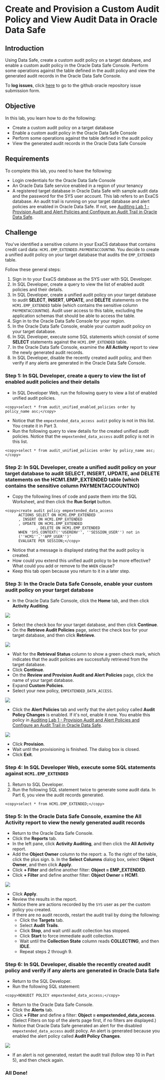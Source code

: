 # Create and Provision a Custom Audit Policy and View Audit Data in Oracle Data Safe

## Introduction
Using Data Safe, create a custom audit policy on a target database, and enable a custom audit policy in the Oracle Data Safe Console. Perform some operations against the table defined in the audit policy and view the generated audit records in the Oracle Data Safe Console.


To **log issues**, click [here](https://github.com/oracle/learning-library/issues/new) to go to the github oracle repository issue submission form.

## Objective
In this lab, you learn how to do the following:
- Create a custom audit policy on a target database
- Enable a custom audit policy in the Oracle Data Safe Console
- Perform some operations against the table defined in the audit policy
- View the generated audit records in the Oracle Data Safe Console

## Requirements
To complete this lab, you need to have the following:
- Login credentials for the Oracle Data Safe Console
- An Oracle Data Safe service enabled in a region of your tenancy
- A registered target database in Oracle Data Safe with sample audit data and the password for the SYS user account. This lab refers to an ExaCS database.
An audit trail is running on your target database and alert policies are enabled in Oracle Data Safe. If not, see [Auditing Lab 1 - Provision Audit and Alert Policies and Configure an Audit Trail in Oracle Data Safe](DataSafeAudit.md).

## Challenge

You've identified a sensitive column in your ExaCS database that contains credit card data: `HCM1.EMP_EXTENDED.PAYMENTACCOUNTNO`. You decide to create a unified audit policy on your target database that audits the `EMP_EXTENDED` table.

Follow these general steps:
1. Sign in to your ExaCS database as the SYS user with SQL Developer.
2. In SQL Developer, create a query to view the list of enabled audit policies and their details.
3. In SQL Developer, create a unified audit policy on your target database to audit **SELECT**, **INSERT**, **UPDATE**, and **DELETE** statements on the `HCM1.EMP_EXTENDED` table (which contains the sensitive column `PAYMENTACCOUNTNO`). Audit user access to this table, excluding the application schemas that should be able to access the table.
4. Sign in to the Oracle Data Safe Console for your region.
5. In the Oracle Data Safe Console, enable your custom audit policy on your target database.
6. In SQL Developer, execute some SQL statements which consist of some **SELECT** statements against the `HCM1.EMP_EXTENDED` table.
7. In the Oracle Data Safe Console, examine the **All Activity** report to view the newly generated audit records.
8. In SQL Developer, disable the recently created audit policy, and then verify if any alerts are generated in the Oracle Data Safe Console.

### Step 1: In SQL Developer, create a query to view the list of enabled audit policies and their details
- In SQL Developer Web, run the following query to view a list of enabled unified audit policies.

```
<copy>select * from audit_unified_enabled_policies order by policy_name asc;</copy>
```
- Notice that the `empextended_data_access audit` policy is not in this list. You create it in Part 3.
- Run the following query to view details for the created unified audit policies. Notice that the `empextended_data_access` audit policy is not in this list.

```
<copy>select * from audit_unified_policies order by policy_name asc;</copy>
```

### Step 2: In SQL Developer, create a unified audit policy on your target database to audit SELECT, INSERT, UPDATE, and DELETE statements on the HCM1.EMP_EXTENDED table (which contains the sensitive column PAYMENTACCOUNTNO)

- Copy the following lines of code and paste them into the SQL Worksheet, and then click the **Run Script** button.

```
<copy>create audit policy empextended_data_access
      ACTIONS SELECT ON HCM1.EMP_EXTENDED
      , INSERT ON HCM1.EMP_EXTENDED
      , UPDATE ON HCM1.EMP_EXTENDED
              , DELETE ON HCM1.EMP_EXTENDED
      WHEN 'SYS_CONTEXT(''USERENV'', ''SESSION_USER'') not in
      (''HCM1'',''APP_USER'')'
      EVALUATE PER SESSION;</copy>
```
- Notice that a message is displayed stating that the audit policy is created.
- How could you extend this unified audit policy to be more effective? What could you add or remove to the `WHEN` clause?
- Keep this tab open because you return to it in a later step.

### Step 3: In the Oracle Data Safe Console, enable your custom audit policy on your target database

- In the Oracle Data Safe Console, click the **Home** tab, and then click **Activity Auditing**.

![](./images/dbsec/datasafe/auditing/home-activity-auditing.png " ")

- Select the check box for your target database, and then click **Continue**.
- On the **Retrieve Audit Policies** page, select the check box for your target database, and then click **Retrieve**.

![](./images/dbsec/datasafe/auditing/retrieve-audit-policy3.png " ")

- Wait for the **Retrieval Status** column to show a green check mark, which indicates that the audit policies are successfully retrieved from the target database.
- Click **Continue**.
- On the **Review and Provision Audit and Alert Policies** page, click the name of your
target database.
- Expand **Custom Policies**.
- Select your new policy, `EMPEXTENDED_DATA_ACCESS`.

![](./images/dbsec/datasafe/auditing/edit-policies3.png " ")

- Click the **Alert Policies** tab and verify that the alert policy called **Audit Policy Changes** is enabled. If it's not, enable it now. You enable this policy in [Auditing Lab 1 - Provision Audit and Alert Policies and Configure an Audit Trail in Oracle Data Safe](DataSafeAudit.md).

![](./images/dbsec/datasafe/auditing/alert-policies2.png " ")

- Click **Provision**.
- Wait until the provisioning is finished. The dialog box is closed.
- Click **Exit**.

### Step 4: In SQL Developer Web, execute some SQL statements against `HCM1.EMP_EXTENDED`
1. Return to SQL Developer.
2. Run the following SQL statement twice to generate some audit data. In Part 6, you view the audit records generated.

```
<copy>select * from HCM1.EMP_EXTENDED;</copy>
```
### Step 5: In the Oracle Data Safe Console, examine the All Activity report to view the newly generated audit records

- Return to the Oracle Data Safe Console.
- Click the **Reports** tab.
- In the left pane, click **Activity Auditing**, and then click the **All Activity** report.
- Add the **Object Owner** column to the report:
a. To the right of the table, click the plus sign.
b. In the **Select Columns** dialog box, select **Object Owner**, and then click **Apply**.
- Click **+ Filter** and define another filter: **Object = EMP_EXTENDED**.
- Click **+ Filter** and define another filter: **Object Owner = HCM1**.

![](./images/dbsec/datasafe/auditing/all-activity2.png " ")

- Click **Apply**.
- Review the results in the report.
- Notice there are actions recorded by the `SYS` user as per the custom policy you created.
- If there are no audit records, restart the audit trail by doing the following:
  - Click the **Targets** tab.
  - Select **Audit Trails**.
  - Click **Stop**, and wait until audit collection has stopped.
  - Click **Start** to force immediate audit collection.
  - Wait until the **Collection State** column reads **COLLECTING**, and then **IDLE**.
  - Repeat steps 2 through 9.

### Step 6: In SQL Developer, disable the recently created audit policy and verify if any alerts are generated in Oracle Data Safe
- Return to the SQL Developer.
- Run the following SQL statement:

```
<copy>NOAUDIT POLICY empextended_data_access;</copy>
```
- Return to the Oracle Data Safe Console.
- Click the **Alerts** tab.
- Click **+ Filter** and define a filter: **Object = empextended_data_access**. (Select Filters on top of the alerts page first, if no filters are displayed.)
- Notice that Oracle Data Safe generated an alert for the disabled `empextended_data_access` audit policy. An alert is generated because you enabled the alert policy called **Audit Policy Changes**.

![](./images/dbsec/datasafe/auditing/all-alerts.png " ")

- If an alert is not generated, restart the audit trail (follow step 10 in Part 5), and then check again.

### All Done!
